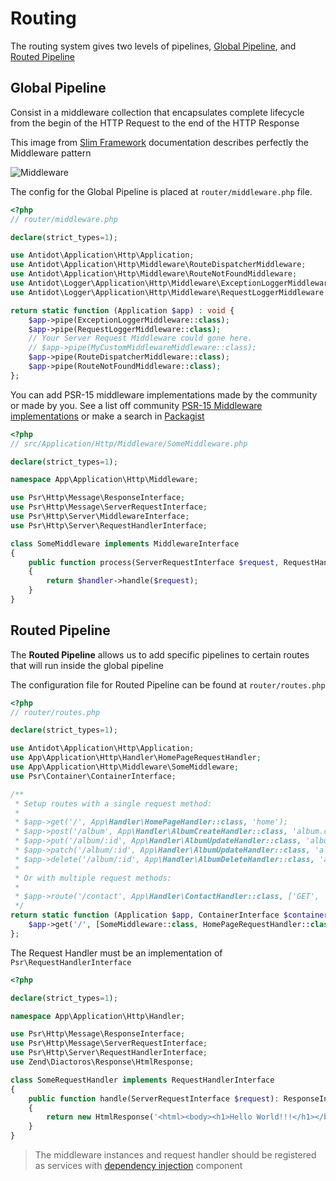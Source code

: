 # Routing

The routing system gives two levels of pipelines, [Global Pipeline](/framework/#Global-Pipeline), and [Routed Pipeline](/framework/#Routed-Pipeline)

## Global Pipeline

Consist in a middleware collection that encapsulates complete lifecycle from the begin of the HTTP Request to the end of the HTTP Response

This image from [Slim Framework](http://www.slimframework.com/docs/v3/concepts/middleware.html) documentation describes perfectly the Middleware pattern

![Middleware](/../images/middleware.png)

The config for the Global Pipeline is placed at `router/middleware.php` file.

````php
<?php
// router/middleware.php

declare(strict_types=1);

use Antidot\Application\Http\Application;
use Antidot\Application\Http\Middleware\RouteDispatcherMiddleware;
use Antidot\Application\Http\Middleware\RouteNotFoundMiddleware;
use Antidot\Logger\Application\Http\Middleware\ExceptionLoggerMiddleware;
use Antidot\Logger\Application\Http\Middleware\RequestLoggerMiddleware;

return static function (Application $app) : void {
    $app->pipe(ExceptionLoggerMiddleware::class);
    $app->pipe(RequestLoggerMiddleware::class);
    // Your Server Request Middleware could gone here.
    // $app->pipe(MyCustomMiddlewareMiddleware::class);
    $app->pipe(RouteDispatcherMiddleware::class);
    $app->pipe(RouteNotFoundMiddleware::class);
};
````

You can add PSR-15 middleware implementations made by the community or made by you. See a list off community [PSR-15 Middleware implementations](https://github.com/middlewares/psr15-middlewares) or make a search in [Packagist](https://packagist.org/?query=psr-15)

````php
<?php
// src/Application/Http/Middleware/SomeMiddleware.php

declare(strict_types=1);

namespace App\Application\Http\Middleware;

use Psr\Http\Message\ResponseInterface;
use Psr\Http\Message\ServerRequestInterface;
use Psr\Http\Server\MiddlewareInterface;
use Psr\Http\Server\RequestHandlerInterface;

class SomeMiddleware implements MiddlewareInterface
{
    public function process(ServerRequestInterface $request, RequestHandlerInterface $handler): ResponseInterface
    {
        return $handler->handle($request);
    }
}
````

## Routed Pipeline

The **Routed Pipeline** allows us to add specific pipelines to certain routes that will run inside the global pipeline

The configuration file for Routed Pipeline can be found at `router/routes.php`

````php
<?php
// router/routes.php

declare(strict_types=1);

use Antidot\Application\Http\Application;
use App\Application\Http\Handler\HomePageRequestHandler;
use App\Application\Http\Middleware\SomeMiddleware;
use Psr\Container\ContainerInterface;

/**
 * Setup routes with a single request method:
 *
 * $app->get('/', App\Handler\HomePageHandler::class, 'home');
 * $app->post('/album', App\Handler\AlbumCreateHandler::class, 'album.create');
 * $app->put('/album/:id', App\Handler\AlbumUpdateHandler::class, 'album.put');
 * $app->patch('/album/:id', App\Handler\AlbumUpdateHandler::class, 'album.patch');
 * $app->delete('/album/:id', App\Handler\AlbumDeleteHandler::class, 'album.delete');
 *
 * Or with multiple request methods:
 *
 * $app->route('/contact', App\Handler\ContactHandler::class, ['GET', 'POST', ...], 'contact');
 */
return static function (Application $app, ContainerInterface $container) : void {
    $app->get('/', [SomeMiddleware::class, HomePageRequestHandler::class], 'home');
};

````

The Request Handler must be an implementation of `Psr\RequestHandlerInterface`

````php
<?php

declare(strict_types=1);

namespace App\Application\Http\Handler;

use Psr\Http\Message\ResponseInterface;
use Psr\Http\Message\ServerRequestInterface;
use Psr\Http\Server\RequestHandlerInterface;
use Zend\Diactoros\Response\HtmlResponse;

class SomeRequestHandler implements RequestHandlerInterface
{
    public function handle(ServerRequestInterface $request): ResponseInterface
    {
        return new HtmlResponse('<html><body><h1>Hello World!!!</h1></body></html>');
    }
}
````

> The middleware instances and request handler should be registered as services with [dependency injection](/#Dependency-Injection) component
